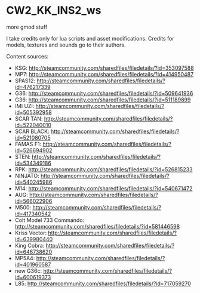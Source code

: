 # CW2_KK_INS2_ws
more gmod stuff

I take credits only for lua scripts and asset modifications.
Credits for models, textures and sounds go to their authors.

Content sources:
- KSG: http://steamcommunity.com/sharedfiles/filedetails/?id=353097588
- MP7: http://steamcommunity.com/sharedfiles/filedetails/?id=414950487
- SPAS12: http://steamcommunity.com/sharedfiles/filedetails/?id=476217339
- G36: http://steamcommunity.com/sharedfiles/filedetails/?id=509641936
- G36: http://steamcommunity.com/sharedfiles/filedetails/?id=511189899
- IMI UZI: http://steamcommunity.com/sharedfiles/filedetails/?id=505392958
- SCAR TAN: http://steamcommunity.com/sharedfiles/filedetails/?id=522040010
- SCAR BLACK: http://steamcommunity.com/sharedfiles/filedetails/?id=521080705
- FAMAS F1: http://steamcommunity.com/sharedfiles/filedetails/?id=526694902
- STEN: http://steamcommunity.com/sharedfiles/filedetails/?id=534349186
- RPK: http://steamcommunity.com/sharedfiles/filedetails/?id=526815233
- NINJATO: http://steamcommunity.com/sharedfiles/filedetails/?id=540245986
- M14: http://steamcommunity.com/sharedfiles/filedetails/?id=540671472
- AUG: http://steamcommunity.com/sharedfiles/filedetails/?id=566022906
- M500: http://steamcommunity.com/sharedfiles/filedetails/?id=417340542
- Colt Model 733 Commando: http://steamcommunity.com/sharedfiles/filedetails/?id=581446598
- Kriss Vector: http://steamcommunity.com/sharedfiles/filedetails/?id=639980440
- King Cobra: http://steamcommunity.com/sharedfiles/filedetails/?id=646738620
- MP5A4: http://steamcommunity.com/sharedfiles/filedetails/?id=401960587
- new G36c: http://steamcommunity.com/sharedfiles/filedetails/?id=600619373
- L85: http://steamcommunity.com/sharedfiles/filedetails/?id=717059270

